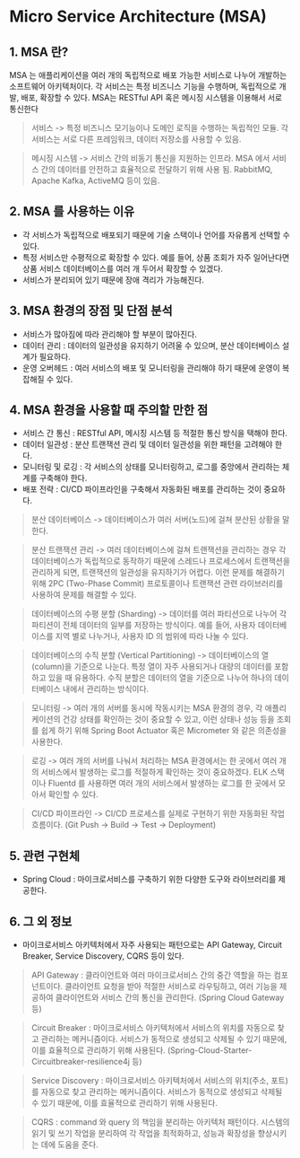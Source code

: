 # Micro Service Architecture (MSA)

## 1. MSA 란?
MSA 는 애플리케이션을 여러 개의 독립적으로 배포 가능한 서비스로 나누어 개발하는 소프트웨어 아키텍처이다.
각 서비스는 특정 비즈니스 기능을 수행하며, 독립적으로 개발, 배포, 확장할 수 있다.
MSA는 RESTful API 혹은 메시징 시스템을 이용해서 서로 통신한다

> 서비스 -> 특정 비즈니스 모기능이나 도메인 로직을 수행하는 독립적인 모듈. 각 서비스는 서로 다른 프레임워크, 데이터 저장소를 사용할 수 있음.

> 메시징 시스템 -> 서비스 간의 비동기 통신을 지원하는 인프라. MSA 에서 서비스 간의 데이터를 안전하고 효율적으로 전달하기 위해 사용 됨. RabbitMQ, Apache Kafka, ActiveMQ 등이 있음.

## 2. MSA 를 사용하는 이유
- 각 서비스가 독립적으로 배포되기 때문에 기술 스택이나 언어를 자유롭게 선택할 수 있다.
- 특정 서비스만 수평적으로 확장할 수 있다. 예를 들어, 상품 조회가 자주 일어난다면 상품 서비스 데이터베이스를 여러 개 두어서 확장할 수 있겠다.
- 서비스가 분리되어 있기 때문에 장애 격리가 가능해진다.

## 3. MSA 환경의 장점 및 단점 분석
- 서비스가 많아짐에 따라 관리해야 할 부분이 많아진다.
- 데이터 관리 : 데이터의 일관성을 유지하기 어려울 수 있으며, 분산 데이터베이스 설계가 필요하다.
- 운영 오버헤드 : 여러 서비스의 배포 및 모니터링을 관리해야 하기 때문에 운영이 복잡해질 수 있다.

## 4. MSA 환경을 사용할 때 주의할 만한 점
- 서비스 간 통신 : RESTful API, 메시징 시스템 등 적절한 통신 방식을 택해야 한다.
- 데이터 일관성 : 분산 트랜잭션 관리 및 데이터 일관성을 위한 패턴을 고려해야 한다.
- 모니터링 및 로깅 : 각 서비스의 상태를 모니터링하고, 로그를 중앙에서 관리하는 체계를 구축해야 한다.
- 배포 전략 : CI/CD 파이프라인을 구축해서 자동화된 배포를 관리하는 것이 중요하다.

> 분산 데이터베이스 -> 데이터베이스가 여러 서버(노드)에 걸쳐 분산된 상황을 말한다.

> 분산 트랜잭션 관리 -> 여러 데이터베이스에 걸쳐 트랜잭션을 관리하는 경우 각 데이터베이스가 독립적으로 동작하기 때문에 스레드나 프로세스에서 트랜잭션을 관리하게 되면, 트랜잭션의 일관성을 유지하기가 어렵다. 이런 문제를 해결하기 위해 2PC (Two-Phase Commit) 프로토콜이나 트랜잭션 관련 라이브러리를 사용하여 문제를 해결할 수 있다.

> 데이터베이스의 수평 분할 (Sharding) -> 데이터를 여러 파티션으로 나누어 각 파티션이 전체 데이터의 일부를 저장하는 방식이다. 예를 들어, 사용자 데이터베이스를 지역 별로 나누거나, 사용자 ID 의 범위에 따라 나눌 수 있다.

> 데이터베이스의 수직 분할 (Vertical Partitioning) -> 데이터베이스의 열(column)을 기준으로 나눈다. 특정 열이 자주 사용되거나 대량의 데이터를 포함하고 있을 때 유용하다. 수직 분할은 데이터의 열을 기준으로 나누어 하나의 데이터베이스 내에서 관리하는 방식이다.

> 모니터링 -> 여러 개의 서버를 동시에 작동시키는 MSA 환경의 경우, 각 애플리케이션의 건강 상태를 확인하는 것이 중요할 수 있고, 이런 상태나 성능 등을 조회를 쉽게 하기 위해 Spring Boot Actuator 혹은 Micrometer 와 같은 의존성을 사용한다.

> 로깅 -> 여러 개의 서버를 나눠서 처리하는 MSA 환경에서는 한 곳에서 여러 개의 서비스에서 발생하는 로그를 적절하게 확인하는 것이 중요하겠다. ELK 스택이나 Fluentd 를 사용하면 여러 개의 서비스에서 발생하는 로그를 한 곳에서 모아서 확인할 수 있다.

> CI/CD 파이프라인 -> CI/CD 프로세스를 실제로 구현하기 위한 자동화된 작업 흐름이다. (Git Push -> Build -> Test -> Deployment)

## 5. 관련 구현체
- Spring Cloud : 마이크로서비스를 구축하기 위한 다양한 도구와 라이브러리를 제공한다.

## 6. 그 외 정보
- 마이크로서비스 아키텍처에서 자주 사용되는 패턴으로는 API Gateway, Circuit Breaker, Service Discovery, CQRS 등이 있다.

> API Gateway : 클라이언트와 여러 마이크로서비스 간의 중간 역할을 하는 컴포넌트이다. 클라이언트 요청을 받아 적절한 서비스로 라우팅하고, 여러 기능을 제공하여 클라이언트와 서비스 간의 통신을 관리한다. (Spring Cloud Gateway 등)

> Circuit Breaker : 마이크로서비스 아키텍처에서 서비스의 위치를 자동으로 찾고 관리하는 메커니즘이다. 서비스가 동적으로 생성되고 삭제될 수 있기 때문에, 이를 효율적으로 관리하기 위해 사용된다. (Spring-Cloud-Starter-Circuitbreaker-resilience4j 등)

> Service Discovery : 마이크로서비스 아키텍처에서 서비스의 위치(주소, 포트)를 자동으로 찾고 관리하는 메커니즘이다. 서비스가 동적으로 생성되고 삭제될 수 있기 때문에, 이를 효율적으로 관리하기 위해 사용된다.

> CQRS : command 와 query 의 책임을 분리하는 아키텍처 패턴이다. 시스템의 읽기 및 쓰기 작업을 분리하여 각 작업을 최적화하고, 성능과 확장성을 향상시키는 데에 도움을 준다.